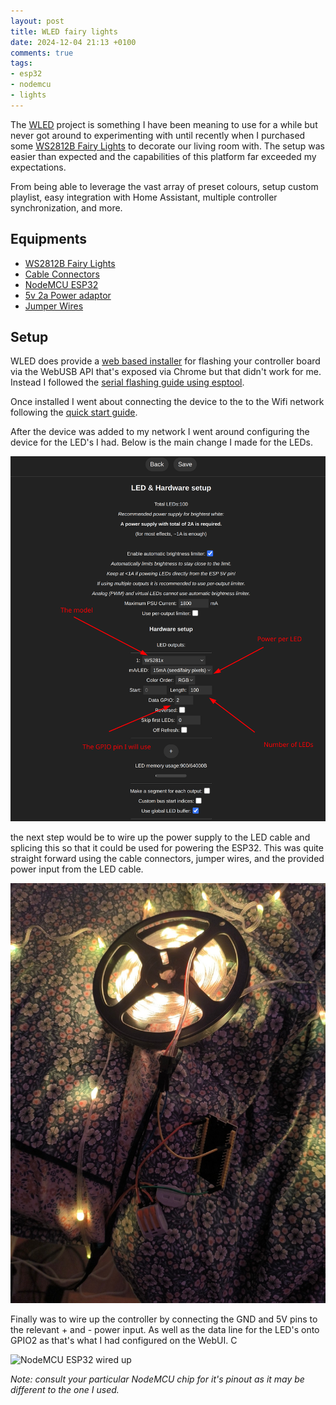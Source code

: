 ```yaml
---
layout: post
title: WLED fairy lights
date: 2024-12-04 21:13 +0100
comments: true
tags:
- esp32
- nodemcu
- lights
---
```


The [WLED][0] project is something I have been meaning to use for a while but never got around to experimenting with until recently when I purchased some [WS2812B Fairy Lights][1] to decorate our living room with. The setup was easier than expected and the capabilities of this platform far exceeded my expectations.

From being able to leverage the vast array of preset colours, setup custom playlist, easy integration with Home Assistant, multiple controller synchronization, and more.

## Equipments

- [WS2812B Fairy Lights][1]
- [Cable Connectors][2]
- [NodeMCU ESP32][3]
- [5v 2a Power adaptor][4]
- [Jumper Wires][5]

## Setup

WLED does provide a [web based installer][6] for flashing your controller board via the WebUSB API that's exposed via Chrome but that didn't work for me. Instead I followed the [serial flashing guide using esptool][7].

Once installed I went about connecting the device to the to the Wifi network following the [quick start guide][8].

After the device was added to my network I went around configuring the device for the LED's I had. Below is the main change I made for the LEDs.

![WLED LED config](/assets/img/posts/wled/wled_led_config.png)

the next step would be to wire up the power supply to the LED cable and splicing this so that it could be used for powering the ESP32. This was quite straight forward using the cable connectors,  jumper wires, and the provided power input from the LED cable.

![Wired up](/assets/img/posts/wled/wired_up.jpg)


Finally was to wire up the controller by connecting the GND and 5V pins to the relevant + and - power input. As well as the data line for the LED's onto GPIO2 as that's what I had configured on the WebUI. C

![NodeMCU ESP32 wired up](/assets/img/posts/wled/nodemcu_pin_connect.png)

_Note: consult your particular NodeMCU chip for it's pinout as it may be different to the one I used._



[0]: https://kno.wled.ge/
[1]: https://www.amazon.de/exec/obidos/ASIN/B0D6XQW9JR/hexagon05-21/
[2]: https://www.amazon.de/exec/obidos/ASIN/B0BCNTVV4S/hexagon05-21/
[3]: https://www.amazon.de/exec/obidos/ASIN/B074RGW2VQ/hexagon05-21/
[4]: https://www.amazon.de/exec/obidos/ASIN/B09KNFD38L/hexagon05-21/
[5]: https://www.amazon.de/exec/obidos/ASIN/B01EV70C78/hexagon05-21/
[6]: https://install.wled.me/
[7]: https://kno.wled.ge/basics/install-binary/#flashing-method-2-esptool
[8]: https://kno.wled.ge/basics/getting-started/#quick-start-guide
